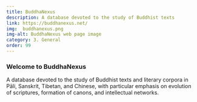 ```yaml
---
title: BuddhaNexus
description: A database devoted to the study of Buddhist texts
link: https://buddhanexus.net/
img:  buddhanexus.png
img-alt: BuddhaNexus web page image
category: 3. General
order: 99
---
```

### Welcome to BuddhaNexus
A database devoted to the study of Buddhist texts and literary corpora in Pāli, Sanskrit, Tibetan, and Chinese, with particular emphasis on evolution of scriptures, formation of canons, and intellectual networks. 


